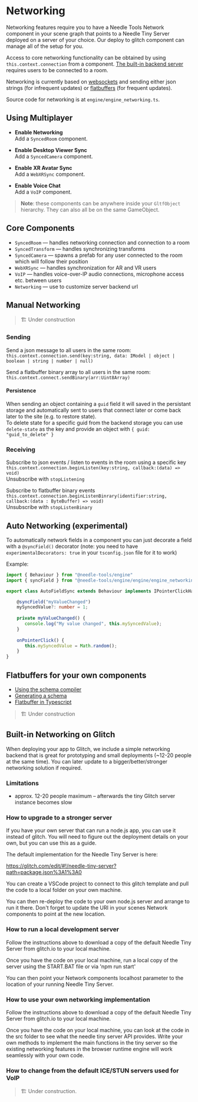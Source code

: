 # Networking

Networking features require you to have a Needle Tools Network component in your scene graph that points to a Needle Tiny Server deployed on a server of your choice. Our deploy to glitch component can manage all of the setup for you.

Access to core networking functionality can be obtained by using ``this.context.connection`` from a component. [The built-in backend server](https://glitch.com/edit/#!/needle-tiny-server) requires users to be connected to a room.

Networking is currently based on [websockets](https://github.com/jjxxs/websocket-ts) and sending either json strings (for infrequent updates) or [flatbuffers](https://google.github.io/flatbuffers/) (for frequent updates).

Source code for networking is at ``engine/engine_networking.ts``.

## Using Multiplayer

- **Enable Networking**  
  Add a `SyncedRoom` component.

- **Enable Desktop Viewer Sync**  
  Add a `SyncedCamera` component.

- **Enable XR Avatar Sync**  
  Add a `WebXRSync` component.
  
- **Enable Voice Chat**  
  Add a `VoIP` component.

> **Note**: these components can be anywhere inside your `GltfObject` hierarchy. They can also all be on the same GameObject.


## Core Components

- ``SyncedRoom`` — handles networking connection and connection to a room
- ``SyncedTransform`` — handles synchronizing transforms
- ``SyncedCamera`` — spawns a prefab for any user connected to the room which will follow their position
- ``WebXRSync`` — handles synchronization for AR and VR users
- ``VoIP`` — handles voice-over-IP audio connections, microphone access etc. between users
- ``Networking`` — use to customize server backend url


## Manual Networking
> 🏗️ Under construction

### Sending

Send a json message to all users in the same room:   
``this.context.connection.send(key:string, data: IModel | object | boolean | string | number | null)``

Send a flatbuffer binary array to all users in the same room:   
``this.context.connect.sendBinary(arr:Uint8Array)``

#### Persistence
When sending an object containing a `guid` field it will saved in the persistant storage and automatically sent to users that connect later or come back later to the site (e.g. to restore state).   
To delete state for a specific guid from the backend storage you can use `delete-state` as the key and provide an object with `{ guid: "guid_to_delete" } ` 

### Receiving
Subscribe to json events / listen to events in the room using a specific key  
``this.context.connection.beginListen(key:string, callback:(data) => void)``   
Unsubscribe with ``stopListening``

Subscribe to flatbuffer binary events   
``this.context.connection.beginListenBinrary(identifier:string, callback:(data : ByteBuffer) => void)``   
Unsubscribe with ``stopListenBinary``

## Auto Networking (experimental)

To automatically network fields in a component you can just decorate a field with a ``@syncField()`` decorator (note: you need to have ``experimentalDecorators: true`` in your ``tsconfig.json`` file for it to work)

Example:
```ts
import { Behaviour } from "@needle-tools/engine"
import { syncField } from "@needle-tools/engine/engine/engine_networking_auto";

export class AutoFieldSync extends Behaviour implements IPointerClickHandler {

    @syncField("myValueChanged")
    mySyncedValue?: number = 1;
    
    private myValueChanged() {
       console.log("My value changed", this.mySyncedValue);
    }
    
    onPointerClick() {
       this.mySyncedValue = Math.random();
    }
}
```

## Flatbuffers for your own components

- [Using the schema compiler](https://google.github.io/flatbuffers/flatbuffers_guide_using_schema_compiler.html)
- [Generating a schema](https://google.github.io/flatbuffers/flatbuffers_guide_writing_schema.html)
- [Flatbuffer in Typescript](https://google.github.io/flatbuffers/flatbuffers_guide_use_typescript.html)

> 🏗️ Under construction


## Built-in Networking on Glitch

When deploying your app to Glitch, we include a simple networking backend that is great for prototyping and small deployments (~12-20 people at the same time). You can later update to a bigger/better/stronger networking solution if required.  

### Limitations

- approx. 12-20 people maximum – afterwards the tiny Glitch server instance becomes slow

### How to upgrade to a stronger server

If you have your own server that can run a node.js app, you can use it instead of glitch. You will need to figure out the deployment details on your own, but you can use this as a guide.

The default implementation for the Needle Tiny Server is here:

https://glitch.com/edit/#!/needle-tiny-server?path=package.json%3A1%3A0

You can create a VSCode project to connect to this glitch template and pull the code to a local folder on your own machine.

You can then re-deploy the code to your own node.js server and arrange to run it there. Don't forget to update the URI in your scenes Network components to point at the new location.

### How to run a local development server

Follow the instructions above to download a copy of the default Needle Tiny Server from glitch.io to your local machine.

Once you have the code on your local machine, run a local copy of the server using the START.BAT file or via 'npm run start'

You can then point your Network components localhost parameter to the location of your running Needle Tiny Server.

### How to use your own networking implementation

Follow the instructions above to download a copy of the default Needle Tiny Server from glitch.io to your local machine.

Once you have the code on your local machine, you can look at the code in the src folder to see what the needle tiny server API provides. Write your own methods to implement the main functions in the tiny server so the existing networking features in the browser runtime engine will work seamlessly with your own code.

### How to change from the default ICE/STUN servers used for VoIP

> 🏗️ Under construction.
